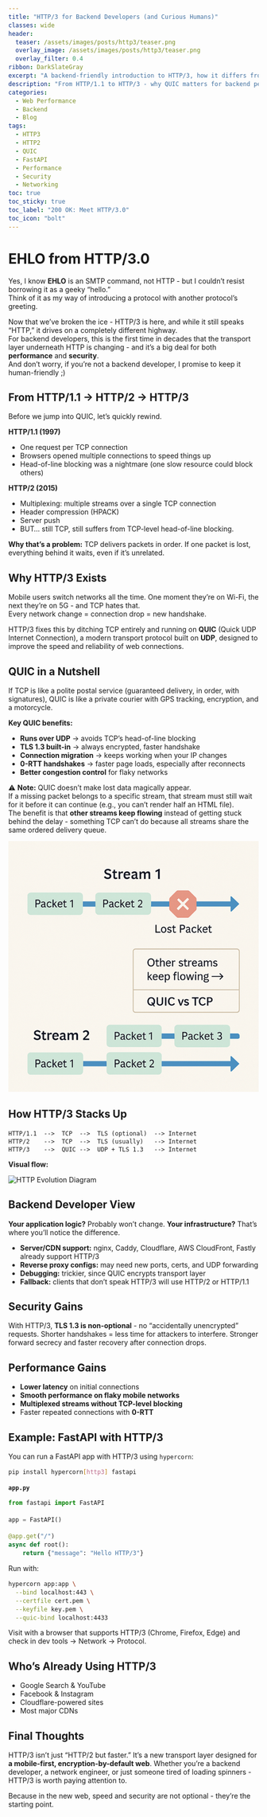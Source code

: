 ```yaml
---
title: "HTTP/3 for Backend Developers (and Curious Humans)"
classes: wide
header:
  teaser: /assets/images/posts/http3/teaser.png
  overlay_image: /assets/images/posts/http3/teaser.png
  overlay_filter: 0.4
ribbon: DarkSlateGray
excerpt: "A backend-friendly introduction to HTTP/3, how it differs from HTTP/2, and why QUIC is changing the rules of the web"
description: "From HTTP/1.1 to HTTP/3 - why QUIC matters for backend performance, security, and user experience"
categories:
  - Web Performance
  - Backend
  - Blog
tags:
  - HTTP3
  - HTTP2
  - QUIC
  - FastAPI
  - Performance
  - Security
  - Networking
toc: true
toc_sticky: true
toc_label: "200 OK: Meet HTTP/3.0"
toc_icon: "bolt"
---
```


# EHLO from HTTP/3.0

Yes, I know **EHLO** is an SMTP command, not HTTP - but I couldn’t resist borrowing it as a geeky “hello.”  
Think of it as my way of introducing a protocol with another protocol’s greeting.  

Now that we’ve broken the ice - HTTP/3 is here, and while it still speaks “HTTP,” it drives on a completely different highway.  
For backend developers, this is the first time in decades that the transport layer underneath HTTP is changing - and it’s a big deal for both **performance** and **security**.  
And don’t worry, if you’re not a backend developer, I promise to keep it human-friendly ;)


## From HTTP/1.1 → HTTP/2 → HTTP/3

Before we jump into QUIC, let’s quickly rewind.

**HTTP/1.1 (1997)**  
- One request per TCP connection  
- Browsers opened multiple connections to speed things up  
- Head-of-line blocking was a nightmare (one slow resource could block others)

**HTTP/2 (2015)**  
- Multiplexing: multiple streams over a single TCP connection  
- Header compression (HPACK)  
- Server push  
- BUT… still TCP, still suffers from TCP-level head-of-line blocking.

**Why that’s a problem:** TCP delivers packets in order. If one packet is lost, everything behind it waits, even if it’s unrelated.

## Why HTTP/3 Exists

Mobile users switch networks all the time. One moment they’re on Wi-Fi, the next they’re on 5G - and TCP hates that.  
Every network change = connection drop = new handshake.

HTTP/3 fixes this by ditching TCP entirely and running on **QUIC** (Quick UDP Internet Connection), a modern transport protocol built on **UDP**, designed to improve the speed and reliability of web connections.

## QUIC in a Nutshell

If TCP is like a polite postal service (guaranteed delivery, in order, with signatures), QUIC is like a private courier with GPS tracking, encryption, and a motorcycle.

**Key QUIC benefits:**
- **Runs over UDP** → avoids TCP’s head-of-line blocking
- **TLS 1.3 built-in** → always encrypted, faster handshake
- **Connection migration** → keeps working when your IP changes
- **0-RTT handshakes** → faster page loads, especially after reconnects
- **Better congestion control** for flaky networks

⚠️ **Note:** QUIC doesn’t make lost data magically appear.  
If a missing packet belongs to a specific stream, that stream must still wait for it before it can continue (e.g., you can’t render half an HTML file).  
The benefit is that **other streams keep flowing** instead of getting stuck behind the delay - something TCP can’t do because all streams share the same ordered delivery queue.

![Stream Example](/assets/images/posts/http3/stream-example.png)

## How HTTP/3 Stacks Up

```plaintext
HTTP/1.1  -->  TCP  -->  TLS (optional)  --> Internet
HTTP/2    -->  TCP  -->  TLS (usually)   --> Internet
HTTP/3    -->  QUIC -->  UDP + TLS 1.3   --> Internet
````

**Visual flow:**

![HTTP Evolution Diagram](/assets/images/posts/http3/flow-diagram.png)

## Backend Developer View

**Your application logic?** Probably won’t change.
**Your infrastructure?** That’s where you’ll notice the difference.

* **Server/CDN support:** nginx, Caddy, Cloudflare, AWS CloudFront, Fastly already support HTTP/3
* **Reverse proxy configs:** may need new ports, certs, and UDP forwarding
* **Debugging:** trickier, since QUIC encrypts transport layer
* **Fallback:** clients that don’t speak HTTP/3 will use HTTP/2 or HTTP/1.1

## Security Gains

With HTTP/3, **TLS 1.3 is non-optional** - no “accidentally unencrypted” requests.
Shorter handshakes = less time for attackers to interfere.
Stronger forward secrecy and faster recovery after connection drops.

## Performance Gains

* **Lower latency** on initial connections
* **Smooth performance on flaky mobile networks**
* **Multiplexed streams without TCP-level blocking**
* Faster repeated connections with **0-RTT**

## Example: FastAPI with HTTP/3

You can run a FastAPI app with HTTP/3 using `hypercorn`:

```bash
pip install hypercorn[http3] fastapi
```

**`app.py`**

```python
from fastapi import FastAPI

app = FastAPI()

@app.get("/")
async def root():
    return {"message": "Hello HTTP/3"}
```

Run with:

```bash
hypercorn app:app \
  --bind localhost:443 \
  --certfile cert.pem \
  --keyfile key.pem \
  --quic-bind localhost:4433
```

Visit with a browser that supports HTTP/3 (Chrome, Firefox, Edge) and check in dev tools → Network → Protocol.

## Who’s Already Using HTTP/3

* Google Search & YouTube
* Facebook & Instagram
* Cloudflare-powered sites
* Most major CDNs

## Final Thoughts

HTTP/3 isn’t just “HTTP/2 but faster.”
It’s a new transport layer designed for **a mobile-first, encryption-by-default web**.
Whether you’re a backend developer, a network engineer, or just someone tired of loading spinners - HTTP/3 is worth paying attention to.

Because in the new web, speed and security are not optional - they’re the starting point.
